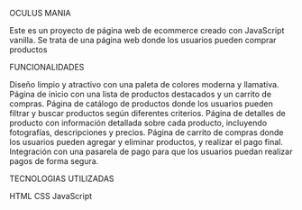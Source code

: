 OCULUS MANIA

Este es un proyecto de página web de ecommerce creado con JavaScript vanilla. Se trata de una página web donde los usuarios pueden comprar productos

FUNCIONALIDADES

Diseño limpio y atractivo con una paleta de colores moderna y llamativa.
Página de inicio con una lista de productos destacados y un carrito de compras.
Página de catálogo de productos donde los usuarios pueden filtrar y buscar productos según diferentes criterios.
Página de detalles de producto con información detallada sobre cada producto, incluyendo fotografías, descripciones y precios.
Página de carrito de compras donde los usuarios pueden agregar y eliminar productos, y realizar el pago final.
Integración con una pasarela de pago para que los usuarios puedan realizar pagos de forma segura.

TECNOLOGIAS UTILIZADAS

HTML
CSS
JavaScript
